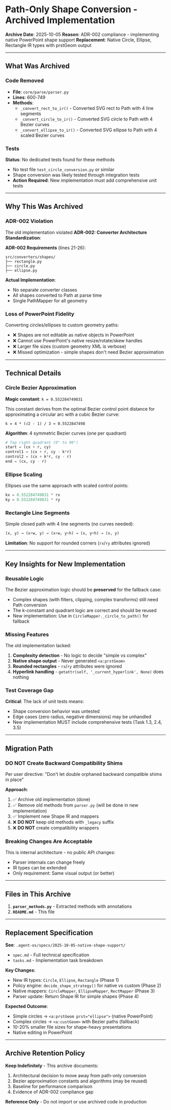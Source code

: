 # Path-Only Shape Conversion - Archived Implementation

**Archive Date**: 2025-10-05
**Reason**: ADR-002 compliance - implementing native PowerPoint shape support
**Replacement**: Native Circle, Ellipse, Rectangle IR types with prstGeom output

---

## What Was Archived

### Code Removed
- **File**: `core/parse/parser.py`
- **Lines**: 600-749
- **Methods**:
  - `_convert_rect_to_ir()` - Converted SVG rect to Path with 4 line segments
  - `_convert_circle_to_ir()` - Converted SVG circle to Path with 4 Bezier curves
  - `_convert_ellipse_to_ir()` - Converted SVG ellipse to Path with 4 scaled Bezier curves

### Tests
**Status**: No dedicated tests found for these methods
- No test file `test_circle_conversion.py` or similar
- Shape conversion was likely tested through integration tests
- **Action Required**: New implementation must add comprehensive unit tests

---

## Why This Was Archived

### ADR-002 Violation
The old implementation violated **ADR-002: Converter Architecture Standardization**:

**ADR-002 Requirements** (lines 21-26):
```
src/converters/shapes/
├── rectangle.py
├── circle.py
├── ellipse.py
```

**Actual Implementation**:
- No separate converter classes
- All shapes converted to Path at parse time
- Single PathMapper for all geometry

### Loss of PowerPoint Fidelity
Converting circles/ellipses to custom geometry paths:
- ❌ Shapes are not editable as native objects in PowerPoint
- ❌ Cannot use PowerPoint's native resize/rotate/skew handles
- ❌ Larger file sizes (custom geometry XML is verbose)
- ❌ Missed optimization - simple shapes don't need Bezier approximation

---

## Technical Details

### Circle Bezier Approximation
**Magic constant**: `k = 0.552284749831`

This constant derives from the optimal Bezier control point distance for approximating a circular arc with a cubic Bezier curve:
```
k = 4 * (√2 - 1) / 3 ≈ 0.5522847498
```

**Algorithm**: 4 symmetric Bezier curves (one per quadrant)
```python
# Top right quadrant (0° to 90°)
start = (cx + r, cy)
control1 = (cx + r, cy - k*r)
control2 = (cx + k*r, cy - r)
end = (cx, cy - r)
```

### Ellipse Scaling
Ellipses use the same approach with scaled control points:
```python
kx = 0.552284749831 * rx
ky = 0.552284749831 * ry
```

### Rectangle Line Segments
Simple closed path with 4 line segments (no curves needed):
```python
(x, y) → (x+w, y) → (x+w, y+h) → (x, y+h) → (x, y)
```

**Limitation**: No support for rounded corners (`rx`/`ry` attributes ignored)

---

## Key Insights for New Implementation

### Reusable Logic
The Bezier approximation logic should be **preserved** for the fallback case:
- Complex shapes (with filters, clipping, complex transforms) still need Path conversion
- The k-constant and quadrant logic are correct and should be reused
- New implementation: Use in `CircleMapper._circle_to_path()` for fallback

### Missing Features
The old implementation lacked:
1. **Complexity detection** - No logic to decide "simple vs complex"
2. **Native shape output** - Never generated `<a:prstGeom>`
3. **Rounded rectangles** - `rx`/`ry` attributes were ignored
4. **Hyperlink handling** - `getattr(self, '_current_hyperlink', None)` does nothing

### Test Coverage Gap
**Critical**: The lack of unit tests means:
- Shape conversion behavior was untested
- Edge cases (zero radius, negative dimensions) may be unhandled
- New implementation MUST include comprehensive tests (Task 1.3, 2.4, 3.5)

---

## Migration Path

### DO NOT Create Backward Compatibility Shims
Per user directive: "Don't let double orphaned backward compatible shims in place"

**Approach**:
1. ✅ Archive old implementation (done)
2. ✅ Remove old methods from `parser.py` (will be done in new implementation)
3. ✅ Implement new Shape IR and mappers
4. ❌ **DO NOT** keep old methods with `_legacy` suffix
5. ❌ **DO NOT** create compatibility wrappers

### Breaking Changes Are Acceptable
This is internal architecture - no public API changes:
- Parser internals can change freely
- IR types can be extended
- Only requirement: Same visual output (or better)

---

## Files in This Archive

1. **`parser_methods.py`** - Extracted methods with annotations
2. **`README.md`** - This file

---

## Replacement Specification

**See**: `.agent-os/specs/2025-10-05-native-shape-support/`
- `spec.md` - Full technical specification
- `tasks.md` - Implementation task breakdown

**Key Changes**:
- New IR types: `Circle`, `Ellipse`, `Rectangle` (Phase 1)
- Policy engine: `decide_shape_strategy()` for native vs custom (Phase 2)
- Native mappers: `CircleMapper`, `EllipseMapper`, `RectMapper` (Phase 3)
- Parser update: Return Shape IR for simple shapes (Phase 4)

**Expected Outcome**:
- Simple circles → `<a:prstGeom prst="ellipse">` (native PowerPoint)
- Complex circles → `<a:custGeom>` with Bezier paths (fallback)
- 10-20% smaller file sizes for shape-heavy presentations
- Native editing in PowerPoint

---

## Archive Retention Policy

**Keep Indefinitely** - This archive documents:
1. Architectural decision to move away from path-only conversion
2. Bezier approximation constants and algorithms (may be reused)
3. Baseline for performance comparison
4. Evidence of ADR-002 compliance gap

**Reference Only** - Do not import or use archived code in production
